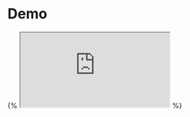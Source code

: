 # Demo

{% <iframe src="https://noodles.lol/gitbook/WCW%20WebGL%202021.x/" title="WCW WebGl Demo"></iframe> %}
